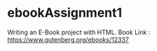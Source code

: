 # ebookAssignment1
Writing an E-Book project with HTML. Book Link : https://www.gutenberg.org/ebooks/12337
